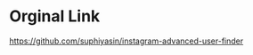 # Orginal Link 
<a href="https://github.com/suphiyasin/instagram-advanced-user-finder">https://github.com/suphiyasin/instagram-advanced-user-finder</a>
